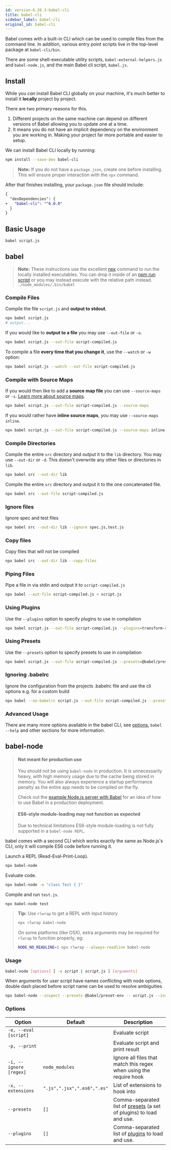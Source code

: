 ```yaml
---
id: version-6.26.3-babel-cli
title: babel-cli
sidebar_label: babel-cli
original_id: babel-cli
---
```


Babel comes with a built-in CLI which can be used to compile files from the command line. In addition, various entry point scripts live in the top-level package at `babel-cli/bin`.

There are some shell-executable utility scripts, `babel-external-helpers.js` and `babel-node.js`, and the main Babel cli script, `babel.js`.

## Install

While you _can_ install Babel CLI globally on your machine, it's much better
to install it **locally** project by project.

There are two primary reasons for this.

1. Different projects on the same machine can depend on different versions of
     Babel allowing you to update one at a time.
2. It means you do not have an implicit dependency on the environment you are
     working in. Making your project far more portable and easier to setup.

We can install Babel CLI locally by running:

```sh
npm install --save-dev babel-cli
```

> **Note:** If you do not have a `package.json`, create one before installing. This will ensure proper interaction with the `npx` command.

After that finishes installing, your `package.json` file should include:

```diff
{
  "devDependencies": {
+   "babel-cli": "^6.0.0"
  }
}
```

## Basic Usage

```sh
babel script.js
```

## babel

> **Note:** These instructions use the excellent [npx](https://medium.com/@maybekatz/introducing-npx-an-npm-package-runner-55f7d4bd282b) command to run the locally installed executables. You can drop it inside of an [npm run script](https://docs.npmjs.com/cli/run-script) or you may instead execute with the relative path instead. `./node_modules/.bin/babel`

### Compile Files

Compile the file `script.js` and **output to stdout**.

```sh
npx babel script.js
# output...
```

If you would like to **output to a file** you may use `--out-file` or `-o`.

```sh
npx babel script.js --out-file script-compiled.js
```

To compile a file **every time that you change it**, use the `--watch` or `-w` option:

```sh
npx babel script.js --watch --out-file script-compiled.js
```

### Compile with Source Maps

If you would then like to add a **source map file** you can use
`--source-maps` or `-s`. [Learn more about source maps](http://www.html5rocks.com/en/tutorials/developertools/sourcemaps/).

```sh
npx babel script.js --out-file script-compiled.js --source-maps
```

If you would rather have **inline source maps**, you may use `--source-maps inline`.

```sh
npx babel script.js --out-file script-compiled.js --source-maps inline
```

### Compile Directories

Compile the entire `src` directory and output it to the `lib` directory. You may use `--out-dir` or `-d`. This doesn't overwrite any other files or directories in `lib`.

```sh
npx babel src --out-dir lib
```

Compile the entire `src` directory and output it to the one concatenated file.

```sh
npx babel src --out-file script-compiled.js
```

### Ignore files

Ignore spec and test files

```sh
npx babel src --out-dir lib --ignore spec.js,test.js
```

### Copy files

Copy files that will not be compiled

```sh
npx babel src --out-dir lib --copy-files
```

### Piping Files

Pipe a file in via stdin and output it to `script-compiled.js`

```sh
npx babel --out-file script-compiled.js < script.js
```

### Using Plugins

Use the `--plugins` option to specify plugins to use in compilation

```sh
npx babel script.js --out-file script-compiled.js --plugins=transform-runtime,transform-es2015-modules-amd
```

### Using Presets

Use the `--presets` option to specify presets to use in compilation

```sh
npx babel script.js --out-file script-compiled.js --presets=@babel/preset-env,@babel/preset-react
```

### Ignoring .babelrc

Ignore the configuration from the projects .babelrc file and use the cli options e.g. for a custom build

```sh
npx babel --no-babelrc script.js --out-file script-compiled.js --presets=@babel/preset-env,@babel/preset-react
```

### Advanced Usage

There are many more options available in the babel CLI, see [options](/docs/usage/api/#options), `babel --help` and other sections for more information.

## babel-node

> #### Not meant for production use
>
> You should not be using `babel-node` in production. It is unnecessarily heavy, with high memory usage due to the cache being stored in memory. You will also always experience a startup performance penalty as the entire app needs to be compiled on the fly.
>
> Check out the [example Node.js server with Babel](https://github.com/babel/example-node-server) for an idea of how to use Babel in a production deployment.

> #### ES6-style module-loading may not function as expected
>
> Due to technical limitations ES6-style module-loading is not fully supported in a `babel-node REPL`.

babel comes with a second CLI which works exactly the same as Node.js's CLI, only
it will compile ES6 code before running it.

Launch a REPL (Read-Eval-Print-Loop).

```sh
npx babel-node
```

Evaluate code.

```sh
npx babel-node -e "class Test { }"
```

Compile and run `test.js`.

```sh
npx babel-node test
```

> **Tip:** Use `rlwrap` to get a REPL with input history
>
> ```sh
> npx rlwrap babel-node
> ```
>
> On some platforms (like OSX), extra arguments may be required for `rlwrap` to function properly, eg:
>
> ```sh
> NODE_NO_READLINE=1 npx rlwrap --always-readline babel-node
> ```

### Usage

```sh
babel-node [options] [ -e script | script.js ] [arguments]
```

When arguments for user script have names conflicting with node options, double dash placed before script name can be used to resolve ambiguities

```sh
npx babel-node --inspect --presets @babel/preset-env -- script.js --inspect
```

### Options

| Option                   | Default              | Description                     |
| ------------------------ | -------------------- | ------------------------------- |
| `-e, --eval [script]`    |                      | Evaluate script                 |
| `-p, --print`            |                      | Evaluate script and print result |
| `-i, --ignore [regex]`   | `node_modules`       | Ignore all files that match this regex when using the require hook |
| `-x, --extensions`       | `".js",".jsx",".es6",".es"` | List of extensions to hook into |
| `--presets`                | `[]`                 | Comma-separated list of [presets](/docs/plugins/#presets) (a set of plugins) to load and use. |
| `--plugins`                | `[]`                 | Comma-separated list of [plugins](/docs/plugins/) to load and use. |
